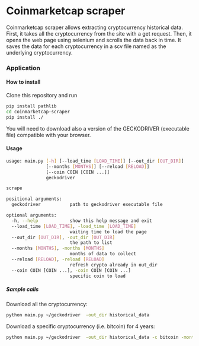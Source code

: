 # Coinmarketcap scraper

Coinmarketcap scraper allows extracting cryptocurrency historical data. First, it takes all the cryptocurrency from the site with a get request. Then, it opens the web page using selenium and scrolls the data back in time. It saves the data for each cryptocurrency in a scv file named as the underlying cryptocurrency.

### Application



#### How to install

Clone this repository and run

```bash
pip install pathlib
cd coinmarketcap-scraper
pip install ./
```

You will need to download also a version of the GECKODRIVER (executable file) compatible with your browser.

#### Usage

``` bash
usage: main.py [-h] [--load_time [LOAD_TIME]] [--out_dir [OUT_DIR]]
               [--months [MONTHS]] [--reload [RELOAD]]
               [--coin COIN [COIN ...]]
               geckodriver

scrape

positional arguments:
  geckodriver           path to geckodriver executable file

optional arguments:
  -h, --help            show this help message and exit
  --load_time [LOAD_TIME], -load_time [LOAD_TIME]
                        waiting time to load the page
  --out_dir [OUT_DIR], -out_dir [OUT_DIR]
                        the path to list
  --months [MONTHS], -months [MONTHS]
                        months of data to collect
  --reload [RELOAD], -reload [RELOAD]
                        refresh crypto already in out_dir
  --coin COIN [COIN ...], -coin COIN [COIN ...]
                        specific coin to load
```

##### Sample calls

Download all the cryptocurrency:

```bash
python main.py ~/geckodriver  -out_dir historical_data 
```

Download a specific cryptocurrency (i.e. bitcoin) for 4 years:

```bash
python main.py ~/geckodriver  -out_dir historical_data -c bitcoin -months 48
```

